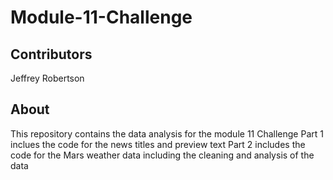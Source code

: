 # Module-11-Challenge

## Contributors
Jeffrey Robertson

## About
This repository contains the data analysis for the module 11 Challenge
Part 1 inclues the code for the news titles and preview text
Part 2 includes the code for the Mars weather data including the cleaning and analysis of the data
